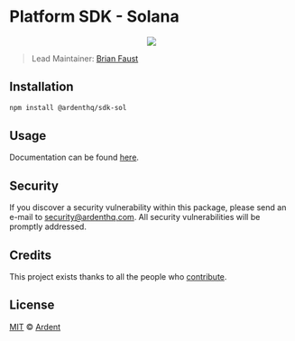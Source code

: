 # Platform SDK - Solana

<p align="center">
    <img src="https://raw.githubusercontent.com/ArdentHQ/platform-sdk/master/packages/sdk-sol/banner.png" />
</p>

> Lead Maintainer: [Brian Faust](https://github.com/faustbrian)

## Installation

```bash
npm install @ardenthq/sdk-sol
```

## Usage

Documentation can be found [here](https://ark.dev/docs/platform-sdk/coins/sol).

## Security

If you discover a security vulnerability within this package, please send an e-mail to security@ardenthq.com. All security vulnerabilities will be promptly addressed.

## Credits

This project exists thanks to all the people who [contribute](../../contributors).

## License

[MIT](LICENSE) © [Ardent](https://ardenthq.com)
